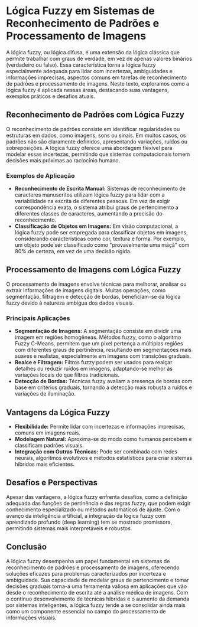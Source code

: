 # Lógica Fuzzy em Sistemas de Reconhecimento de Padrões e Processamento de Imagens

A lógica fuzzy, ou lógica difusa, é uma extensão da lógica clássica que permite trabalhar com graus de verdade, em vez de apenas valores binários (verdadeiro ou falso). Essa característica torna a lógica fuzzy especialmente adequada para lidar com incertezas, ambiguidades e informações imprecisas, aspectos comuns em tarefas de reconhecimento de padrões e processamento de imagens. Neste texto, exploramos como a lógica fuzzy é aplicada nessas áreas, destacando suas vantagens, exemplos práticos e desafios atuais.

## Reconhecimento de Padrões com Lógica Fuzzy

O reconhecimento de padrões consiste em identificar regularidades ou estruturas em dados, como imagens, sons ou sinais. Em muitos casos, os padrões não são claramente definidos, apresentando variações, ruídos ou sobreposições. A lógica fuzzy oferece uma abordagem flexível para modelar essas incertezas, permitindo que sistemas computacionais tomem decisões mais próximas ao raciocínio humano.

### Exemplos de Aplicação

- **Reconhecimento de Escrita Manual:** Sistemas de reconhecimento de caracteres manuscritos utilizam lógica fuzzy para lidar com a variabilidade na escrita de diferentes pessoas. Em vez de exigir correspondência exata, o sistema atribui graus de pertencimento a diferentes classes de caracteres, aumentando a precisão do reconhecimento.
- **Classificação de Objetos em Imagens:** Em visão computacional, a lógica fuzzy pode ser empregada para classificar objetos em imagens, considerando características como cor, textura e forma. Por exemplo, um objeto pode ser classificado como "provavelmente uma maçã" com 80% de certeza, em vez de uma decisão rígida.

## Processamento de Imagens com Lógica Fuzzy

O processamento de imagens envolve técnicas para melhorar, analisar ou extrair informações de imagens digitais. Muitas operações, como segmentação, filtragem e detecção de bordas, beneficiam-se da lógica fuzzy devido à natureza ambígua dos dados visuais.

### Principais Aplicações

- **Segmentação de Imagens:** A segmentação consiste em dividir uma imagem em regiões homogêneas. Métodos fuzzy, como o algoritmo Fuzzy C-Means, permitem que um pixel pertença a múltiplas regiões com diferentes graus de pertinência, resultando em segmentações mais suaves e realistas, especialmente em imagens com transições graduais.
- **Realce e Filtragem:** Filtros fuzzy podem ser usados para realçar detalhes ou reduzir ruídos em imagens, adaptando-se melhor às variações locais do que filtros tradicionais.
- **Detecção de Bordas:** Técnicas fuzzy avaliam a presença de bordas com base em critérios graduais, tornando a detecção mais robusta a ruídos e variações de iluminação.

## Vantagens da Lógica Fuzzy

- **Flexibilidade:** Permite lidar com incertezas e informações imprecisas, comuns em imagens reais.
- **Modelagem Natural:** Aproxima-se do modo como humanos percebem e classificam padrões visuais.
- **Integração com Outras Técnicas:** Pode ser combinada com redes neurais, algoritmos evolutivos e métodos estatísticos para criar sistemas híbridos mais eficientes.

## Desafios e Perspectivas

Apesar das vantagens, a lógica fuzzy enfrenta desafios, como a definição adequada das funções de pertinência e das regras fuzzy, que podem exigir conhecimento especializado ou métodos automáticos de ajuste. Com o avanço da inteligência artificial, a integração da lógica fuzzy com aprendizado profundo (deep learning) tem se mostrado promissora, permitindo sistemas mais interpretáveis e robustos.

## Conclusão

A lógica fuzzy desempenha um papel fundamental em sistemas de reconhecimento de padrões e processamento de imagens, oferecendo soluções eficazes para problemas caracterizados por incerteza e ambiguidade. Sua capacidade de modelar graus de pertencimento e tomar decisões graduais torna-a uma ferramenta valiosa em aplicações que vão desde o reconhecimento de escrita até a análise médica de imagens. Com o contínuo desenvolvimento de técnicas híbridas e o aumento da demanda por sistemas inteligentes, a lógica fuzzy tende a se consolidar ainda mais como um componente essencial no campo do processamento de informações visuais.